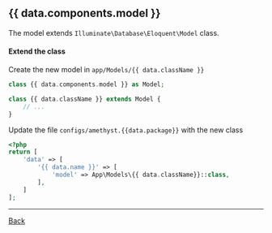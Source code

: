 ## {{ data.components.model }}

The model extends ```Illuminate\Database\Eloquent\Model``` class.

#### Extend the class

Create the new model in `app/Models/{{ data.className }}`
```php
class {{ data.components.model }} as Model;

class {{ data.className }} extends Model {
	// ...
}
```
Update the file `configs/amethyst.{{data.package}}` with the new class
```php
<?php
return [
    'data' => [
        '{{ data.name }}' => [
            'model' => App\Models\{{ data.className}}::class,
        ],
    ]
];
```

---
[Back](index.md)